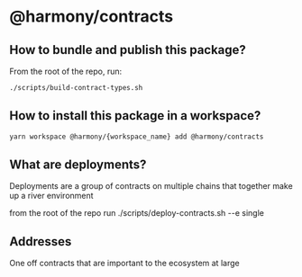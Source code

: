 # @harmony/contracts

## How to bundle and publish this package?

From the root of the repo, run:

```bash
./scripts/build-contract-types.sh
```

## How to install this package in a workspace?

```bash
yarn workspace @harmony/{workspace_name} add @harmony/contracts
```

## What are deployments?

Deployments are a group of contracts on multiple chains that together make up a river environment

from the root of the repo run ./scripts/deploy-contracts.sh --e single

## Addresses

One off contracts that are important to the ecosystem at large